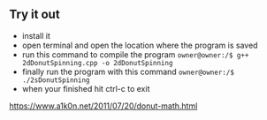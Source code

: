 ## Try it out
* install it
* open terminal and open the location where the program is saved
* run this command to compile the program
 `owner@owner:/$ g++ 2dDonutSpinning.cpp -o 2dDonutSpinning`
* finally run the program with this command `owner@owner:/$ ./2sDonutSpinning`
* when your finished hit ctrl-c to exit

https://www.a1k0n.net/2011/07/20/donut-math.html 

